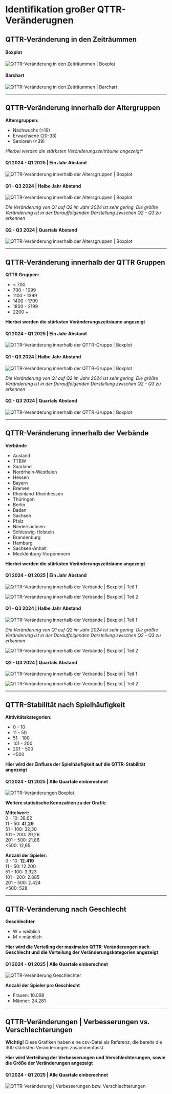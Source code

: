 # **Identifikation großer QTTR-Veränderugnen**

## **QTTR-Veränderung in den Zeiträummen**


#### **Boxplot**
![QTTR-Veränderung in den Zeiträummen | Boxplot](/Data_Analysis/Darstellungen_als_Bilder/QTTR_Veränderungen_in_Zeiträumen.png)


#### **Barchart**
![QTTR-Veränderung in den Zeiträummen | Barchart](/Data_Analysis/Darstellungen_als_Bilder/QTTR_Veränderungen_in_Zeiträumen_Barchart.png)


---

## **QTTR-Veränderung innerhalb der Altergruppen**

**Altersgruppen:**
- Nachwuchs (≤19)
- Erwachsene (20-38)
- Senioren (≥39)

*Hierbei werden die stärksten Veränderungszeiträume angezeigt**

#### **Q1 2024 - Q1 2025 | Ein Jahr Abstand**
![QTTR-Veränderung innerhalb der Altersgruppen | Boxplot](/Data_Analysis/Darstellungen_als_Bilder/altersgruppe_Q1_2024_Q_TTR_dif_24_Q1_25_Q1.png)

#### **Q1 - Q3 2024 | Halbe Jahr Abstand**
![QTTR-Veränderung innerhalb der Altersgruppen | Boxplot](/Data_Analysis/Darstellungen_als_Bilder/altersgruppe_Q1_2024_Q_TTR_dif_24_Q1_24_Q3.png)

*Die Veränderung von Q1 auf Q2 im Jahr 2024 ist sehr gering. Die größte Veränderung ist in der Darauffolgenden Darstellung zwischen Q2 - Q3 zu erkennen*

#### **Q2 - Q3 2024 | Quartals Abstand**
![QTTR-Veränderung innerhalb der Altersgruppen | Boxplot](/Data_Analysis/Darstellungen_als_Bilder/altersgruppe_Q2_2024_Q_TTR_dif_24_Q2_24_Q3.png)


---

## **QTTR-Veränderung innerhalb der QTTR Gruppen**

**QTTR Gruppen:**
- < 700
- 700 - 1099
- 1100 - 1399
- 1400 - 1799
- 1800 - 2199
- 2200 +

**Hierbei werden die stärksten Veränderungszeiträume angezeigt**

#### **Q1 2024 - Q1 2025 | Ein Jahr Abstand**
![QTTR-Veränderung innerhalb der QTTR-Gruppe | Boxplot](/Data_Analysis/Darstellungen_als_Bilder/ttr_gruppen_Q_TTR_dif_24_Q1_25_Q1.png)

#### **Q1 - Q3 2024 | Halbe Jahr Abstand**
![QTTR-Veränderung innerhalb der QTTR-Gruppe | Boxplot](/Data_Analysis/Darstellungen_als_Bilder/ttr_gruppen_Q_TTR_dif_24_Q1_24_Q3.png)

*Die Veränderung von Q1 auf Q2 im Jahr 2024 ist sehr gering. Die größte Veränderung ist in der Darauffolgenden Darstellung zwischen Q2 - Q3 zu erkennen*

#### **Q2 - Q3 2024 | Quartals Abstand**
![QTTR-Veränderung innerhalb der QTTR-Gruppe | Boxplot](/Data_Analysis/Darstellungen_als_Bilder/ttr_gruppen_Q_TTR_dif_24_Q2_24_Q3.png)


---

## **QTTR-Veränderung innerhalb der Verbände**

**Verbände**
- Ausland
- TTBW
- Saarland
- Nordrhein-Westfalen
- Hessen
- Bayern
- Bremen
- Rheinland-Rheinhessen
- Thüringen
- Berlin
- Baden
- Sachsen
- Pfalz
- Niedersachsen
- Schleswig-Holstein
- Brandenburg 
- Hamburg
- Sachsen-Anhalt
- Mecklenburg-Vorpommern

**Hierbei werden die stärksten Veränderungszeiträume angezeigt**

#### **Q1 2024 - Q1 2025 | Ein Jahr Abstand**
![QTTR-Veränderung innerhalb der Verbände | Boxplot | Teil 1](/Data_Analysis/Darstellungen_als_Bilder/verband_teil1_Q_TTR_dif_24_Q1_25_Q1.png)

![QTTR-Veränderung innerhalb der Verbände | Boxplot | Teil 2](/Data_Analysis/Darstellungen_als_Bilder/verband_teil2_Q_TTR_dif_24_Q1_25_Q1.png)

#### **Q1 - Q3 2024 | Halbe Jahr Abstand**
![QTTR-Veränderung innerhalb der Verbände | Boxplot | Teil 1](/Data_Analysis/Darstellungen_als_Bilder/verband_teil1_Q_TTR_dif_24_Q1_24_Q3.png)

*Die Veränderung von Q1 auf Q2 im Jahr 2024 ist sehr gering. Die größte Veränderung ist in der Darauffolgenden Darstellung zwischen Q2 - Q3 zu erkennen*

![QTTR-Veränderung innerhalb der Verbände | Boxplot | Teil 2](/Data_Analysis/Darstellungen_als_Bilder/verband_teil2_Q_TTR_dif_24_Q1_24_Q3.png)

#### **Q2 - Q3 2024 | Quartals Abstand**
![QTTR-Veränderung innerhalb der Verbände | Boxplot | Teil 1](/Data_Analysis/Darstellungen_als_Bilder/verband_teil1_Q_TTR_dif_24_Q2_24_Q3.png)

![QTTR-Veränderung innerhalb der Verbände | Boxplot | Teil 2](/Data_Analysis/Darstellungen_als_Bilder/verband_teil2_Q_TTR_dif_24_Q2_24_Q3.png)


---  

## **QTTR-Stabilität nach Spielhäufigkeit**

**Aktivitätskategorien:**
- 0 - 10
- 11 - 50
- 51 - 100
- 101 - 200
- 201 - 500
- <500

**Hier wird der Einfluss der Spielhäufigkeit auf die QTTR-Stabilität angezeigt**

#### **Q1 2024 - Q1 2025 | Alle Quartale einberechnet**
![QTTR-Veränderungen Boxplot](/Data_Analysis/Darstellungen_Kai/qttr_stabilitaet_nach_spielhaeufigkeit.png)

**Weitere statistische Kennzahlen zu der Grafik:**

**Mittelwert:**<br>
0 - 10:     38,62 <br>
11 - 50:    **41,29**<br>
51 - 100:   32,30<br>
101 - 200:  29,26<br>
201 - 500:  21,86<br>
<500:       12,65<br>

**Anzahl der Spieler:**<br>
0 - 10:     **12.419**<br>
11 - 50:    12.200<br>
51 - 100:   3.923<br>
101 - 200:  2.885<br>
201 - 500:  2.424<br>
<500:       528<br>


---

## **QTTR-Veränderung nach Geschlecht**

**Geschlechter**
- W = weiblich
- M = männlich

**Hier wird die Verteiling der maximalen QTTR-Veränderungen nach Geschlecht und die Verteilung der Veränderungskategorien angezeigt**

#### **Q1 2024 - Q1 2025 | Alle Quartale einberechnet**
![QTTR-Veränderung Geschlechter](/Data_Analysis/Darstellungen_Kai/qttr_veraenderungen_nach_geschlecht.png)

**Anzahl der Spieler pro Geschlecht**
- Frauen: 10.098
- Männer: 24.281

---

## **QTTR-Veränderungen | Verbesserungen vs. Verschlechterungen**

**Wichtig!**
Diese Grafiken haben eine csv-Datei als Referenz, die bereits die 300 stärksten Veränderungen zusammenfasst.

**Hier wird Verteilung der Verbesserungen und Verschlechterungen, sowie die Größe der Veränderungen angezeigt**

#### **Q1 2024 - Q1 2025 | Alle Quartale einberechnet**
![QTTR-Veränderung | Verbesserungen bzw. Verschlechterungen](/Data_Analysis/Darstellungen_Kai/qttr_verbesserungen_vs_verschlechterungen.png)

